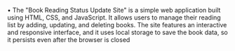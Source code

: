 •	The "Book Reading Status Update Site" is a simple web application built using HTML, CSS, and JavaScript. It allows users to manage their reading list by adding, updating, and deleting books. The site features an interactive and responsive interface, and it uses local storage to save the book data, so it persists even after the browser is closed 
